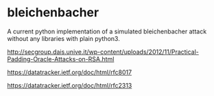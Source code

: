 # bleichenbacher

A current python implementation of a simulated bleichenbacher attack without any libraries with plain python3.

http://secgroup.dais.unive.it/wp-content/uploads/2012/11/Practical-Padding-Oracle-Attacks-on-RSA.html

https://datatracker.ietf.org/doc/html/rfc8017

https://datatracker.ietf.org/doc/html/rfc2313

